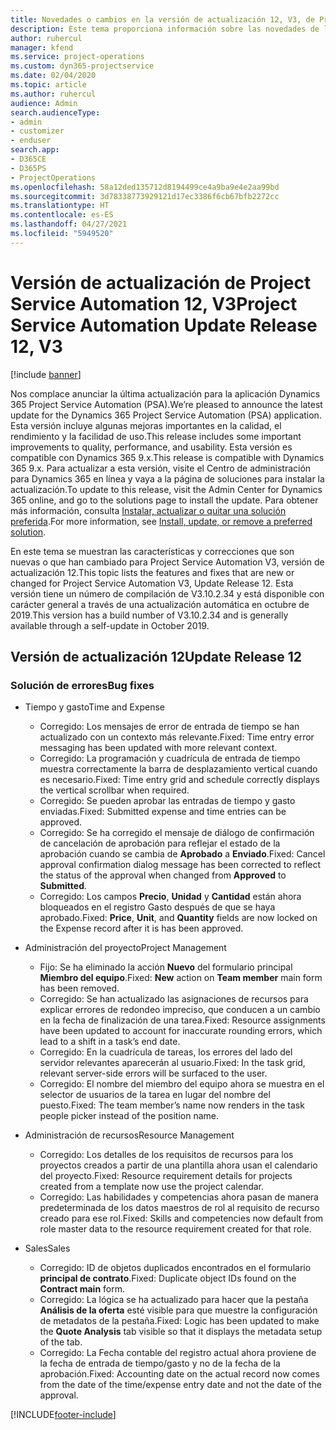 ```yaml
---
title: Novedades o cambios en la versión de actualización 12, V3, de Project Service Automation
description: Este tema proporciona información sobre las novedades de la versión de actualización 12 de Project Service Automation, V3.
author: ruhercul
manager: kfend
ms.service: project-operations
ms.custom: dyn365-projectservice
ms.date: 02/04/2020
ms.topic: article
ms.author: ruhercul
audience: Admin
search.audienceType:
- admin
- customizer
- enduser
search.app:
- D365CE
- D365PS
- ProjectOperations
ms.openlocfilehash: 58a12ded135712d8194499ce4a9ba9e4e2aa99bd
ms.sourcegitcommit: 3d78338773929121d17ec3386f6cb67bfb2272cc
ms.translationtype: HT
ms.contentlocale: es-ES
ms.lasthandoff: 04/27/2021
ms.locfileid: "5949520"
---
```

# <a name="project-service-automation-update-release-12-v3"></a><span data-ttu-id="ce145-103">Versión de actualización de Project Service Automation 12, V3</span><span class="sxs-lookup"><span data-stu-id="ce145-103">Project Service Automation Update Release 12, V3</span></span>

[!include [banner](../includes/psa-now-project-operations.md)]

<span data-ttu-id="ce145-104">Nos complace anunciar la última actualización para la aplicación Dynamics 365 Project Service Automation (PSA).</span><span class="sxs-lookup"><span data-stu-id="ce145-104">We’re pleased to announce the latest update for the Dynamics 365 Project Service Automation (PSA) application.</span></span> <span data-ttu-id="ce145-105">Esta versión incluye algunas mejoras importantes en la calidad, el rendimiento y la facilidad de uso.</span><span class="sxs-lookup"><span data-stu-id="ce145-105">This release includes some important improvements to quality, performance, and usability.</span></span> <span data-ttu-id="ce145-106">Esta versión es compatible con Dynamics 365 9.x.</span><span class="sxs-lookup"><span data-stu-id="ce145-106">This release is compatible with Dynamics 365 9.x.</span></span> <span data-ttu-id="ce145-107">Para actualizar a esta versión, visite el Centro de administración para Dynamics 365 en línea y vaya a la página de soluciones para instalar la actualización.</span><span class="sxs-lookup"><span data-stu-id="ce145-107">To update to this release, visit the Admin Center for Dynamics 365 online, and go to the solutions page to install the update.</span></span> <span data-ttu-id="ce145-108">Para obtener más información, consulta [Instalar, actualizar o quitar una solución preferida](/power-platform/admin/install-remove-preferred-solution).</span><span class="sxs-lookup"><span data-stu-id="ce145-108">For more information, see [Install, update, or remove a preferred solution](/power-platform/admin/install-remove-preferred-solution).</span></span>

<span data-ttu-id="ce145-109">En este tema se muestran las características y correcciones que son nuevas o que han cambiado para Project Service Automation V3, versión de actualización 12.</span><span class="sxs-lookup"><span data-stu-id="ce145-109">This topic lists the features and fixes that are new or changed for Project Service Automation V3, Update Release 12.</span></span> <span data-ttu-id="ce145-110">Esta versión tiene un número de compilación de V3.10.2.34 y está disponible con carácter general a través de una actualización automática en octubre de 2019.</span><span class="sxs-lookup"><span data-stu-id="ce145-110">This version has a build number of V3.10.2.34 and is generally available through a self-update in October 2019.</span></span>

## <a name="update-release-12"></a><span data-ttu-id="ce145-111">Versión de actualización 12</span><span class="sxs-lookup"><span data-stu-id="ce145-111">Update Release 12</span></span>

### <a name="bug-fixes"></a><span data-ttu-id="ce145-112">Solución de errores</span><span class="sxs-lookup"><span data-stu-id="ce145-112">Bug fixes</span></span>

- <span data-ttu-id="ce145-113">Tiempo y gasto</span><span class="sxs-lookup"><span data-stu-id="ce145-113">Time and Expense</span></span>

    - <span data-ttu-id="ce145-114">Corregido: Los mensajes de error de entrada de tiempo se han actualizado con un contexto más relevante.</span><span class="sxs-lookup"><span data-stu-id="ce145-114">Fixed: Time entry error messaging has been updated with more relevant context.</span></span>
    - <span data-ttu-id="ce145-115">Corregido: La programación y cuadrícula de entrada de tiempo muestra correctamente la barra de desplazamiento vertical cuando es necesario.</span><span class="sxs-lookup"><span data-stu-id="ce145-115">Fixed: Time entry grid and schedule correctly displays the vertical scrollbar when required.</span></span>
    - <span data-ttu-id="ce145-116">Corregido: Se pueden aprobar las entradas de tiempo y gasto enviadas.</span><span class="sxs-lookup"><span data-stu-id="ce145-116">Fixed: Submitted expense and time entries can be approved.</span></span>
    - <span data-ttu-id="ce145-117">Corregido: Se ha corregido el mensaje de diálogo de confirmación de cancelación de aprobación para reflejar el estado de la aprobación cuando se cambia de **Aprobado** a **Enviado**.</span><span class="sxs-lookup"><span data-stu-id="ce145-117">Fixed: Cancel approval confirmation dialog message has been corrected to reflect the status of the approval when changed from **Approved** to **Submitted**.</span></span>
    - <span data-ttu-id="ce145-118">Corregido: Los campos **Precio**, **Unidad** y **Cantidad** están ahora bloqueados en el registro Gasto después de que se haya aprobado.</span><span class="sxs-lookup"><span data-stu-id="ce145-118">Fixed: **Price**, **Unit**, and **Quantity** fields are now locked on the Expense record after it is has been approved.</span></span>

- <span data-ttu-id="ce145-119">Administración del proyecto</span><span class="sxs-lookup"><span data-stu-id="ce145-119">Project Management</span></span>

    - <span data-ttu-id="ce145-120">Fijo: Se ha eliminado la acción **Nuevo** del formulario principal **Miembro del equipo**.</span><span class="sxs-lookup"><span data-stu-id="ce145-120">Fixed: **New** action on **Team member** main form has been removed.</span></span>
    - <span data-ttu-id="ce145-121">Corregido: Se han actualizado las asignaciones de recursos para explicar errores de redondeo impreciso, que conducen a un cambio en la fecha de finalización de una tarea.</span><span class="sxs-lookup"><span data-stu-id="ce145-121">Fixed: Resource assignments have been updated to account for inaccurate rounding errors, which lead to a shift in a task’s end date.</span></span>
    - <span data-ttu-id="ce145-122">Corregido: En la cuadrícula de tareas, los errores del lado del servidor relevantes aparecerán al usuario.</span><span class="sxs-lookup"><span data-stu-id="ce145-122">Fixed: In the task grid, relevant server-side errors will be surfaced to the user.</span></span>
    - <span data-ttu-id="ce145-123">Corregido: El nombre del miembro del equipo ahora se muestra en el selector de usuarios de la tarea en lugar del nombre del puesto.</span><span class="sxs-lookup"><span data-stu-id="ce145-123">Fixed: The team member’s name now renders in the task people picker instead of the position name.</span></span>

- <span data-ttu-id="ce145-124">Administración de recursos</span><span class="sxs-lookup"><span data-stu-id="ce145-124">Resource Management</span></span>

    - <span data-ttu-id="ce145-125">Corregido: Los detalles de los requisitos de recursos para los proyectos creados a partir de una plantilla ahora usan el calendario del proyecto.</span><span class="sxs-lookup"><span data-stu-id="ce145-125">Fixed: Resource requirement details for projects created from a template now use the project calendar.</span></span>
    - <span data-ttu-id="ce145-126">Corregido: Las habilidades y competencias ahora pasan de manera predeterminada de los datos maestros de rol al requisito de recurso creado para ese rol.</span><span class="sxs-lookup"><span data-stu-id="ce145-126">Fixed: Skills and competencies now default from role master data to the resource requirement created for that role.</span></span>

- <span data-ttu-id="ce145-127">Sales</span><span class="sxs-lookup"><span data-stu-id="ce145-127">Sales</span></span>

    - <span data-ttu-id="ce145-128">Corregido: ID de objetos duplicados encontrados en el formulario **principal de contrato**.</span><span class="sxs-lookup"><span data-stu-id="ce145-128">Fixed: Duplicate object IDs found on the **Contract main** form.</span></span>
    - <span data-ttu-id="ce145-129">Corregido: La lógica se ha actualizado para hacer que la pestaña **Análisis de la oferta** esté visible para que muestre la configuración de metadatos de la pestaña.</span><span class="sxs-lookup"><span data-stu-id="ce145-129">Fixed: Logic has been updated to make the **Quote Analysis** tab visible so that it displays the metadata setup of the tab.</span></span>
    - <span data-ttu-id="ce145-130">Corregido: La Fecha contable del registro actual ahora proviene de la fecha de entrada de tiempo/gasto y no de la fecha de la aprobación.</span><span class="sxs-lookup"><span data-stu-id="ce145-130">Fixed: Accounting date on the actual record now comes from the date of the time/expense entry date and not the date of the approval.</span></span>


[!INCLUDE[footer-include](../includes/footer-banner.md)]